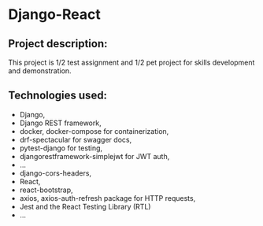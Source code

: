 # Django-React

## Project description:

This project is 1/2 test assignment and 1/2 pet project for skills development and demonstration.

## Technologies used: 
* Django, 
* Django REST framework, 
* docker, docker-compose for containerization,
* drf-spectacular for swagger docs,
* pytest-django for testing,
* djangorestframework-simplejwt for JWT auth,
* ...
* django-cors-headers,
* React,
* react-bootstrap,
* axios, axios-auth-refresh package for HTTP requests,
* Jest and the React Testing Library (RTL)
* ...
